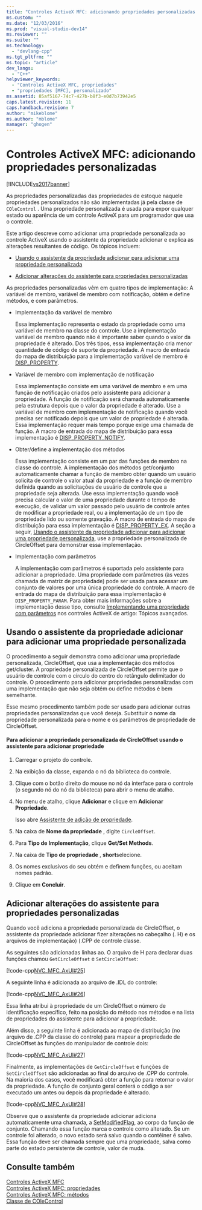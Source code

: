 ```yaml
---
title: "Controles ActiveX MFC: adicionando propriedades personalizadas | Microsoft Docs"
ms.custom: ""
ms.date: "12/03/2016"
ms.prod: "visual-studio-dev14"
ms.reviewer: ""
ms.suite: ""
ms.technology: 
  - "devlang-cpp"
ms.tgt_pltfrm: ""
ms.topic: "article"
dev_langs: 
  - "C++"
helpviewer_keywords: 
  - "Controles ActiveX MFC, propriedades"
  - "propriedades [MFC], personalizado"
ms.assetid: 85af5167-74c7-427b-b8f3-e0d7b73942e5
caps.latest.revision: 11
caps.handback.revision: 7
author: "mikeblome"
ms.author: "mblome"
manager: "ghogen"
---
```

# Controles ActiveX MFC: adicionando propriedades personalizadas
[!INCLUDE[vs2017banner](../assembler/inline/includes/vs2017banner.md)]

As propriedades personalizadas das propriedades de estoque naquele propriedades personalizados não são implementadas já pela classe de `COleControl` .  Uma propriedade personalizada é usada para expor qualquer estado ou aparência de um controle ActiveX para um programador que usa o controle.  
  
 Este artigo descreve como adicionar uma propriedade personalizada ao controle ActiveX usando o assistente da propriedade adicionar e explica as alterações resultantes de código.  Os tópicos incluem:  
  
-   [Usando o assistente da propriedade adicionar para adicionar uma propriedade personalizada](#_core_using_classwizard_to_add_a_custom_property)  
  
-   [Adicionar alterações do assistente para propriedades personalizadas](#_core_classwizard_changes_for_custom_properties)  
  
 As propriedades personalizadas vêm em quatro tipos de implementação: A variável de membro, variável de membro com notificação, obtém e define métodos, e com parâmetros.  
  
-   Implementação da variável de membro  
  
     Essa implementação representa o estado da propriedade como uma variável de membro na classe do controle.  Use a implementação variável de membro quando não é importante saber quando o valor da propriedade é alterado.  Dos três tipos, essa implementação cria menor quantidade de código de suporte da propriedade.  A macro de entrada do mapa de distribuição para a implementação variável de membro é [DISP\_PROPERTY](../Topic/DISP_PROPERTY.md).  
  
-   Variável de membro com implementação de notificação  
  
     Essa implementação consiste em uma variável de membro e em uma função de notificação criados pelo assistente para adicionar a propriedade.  A função de notificação será chamada automaticamente pela estrutura depois que o valor da propriedade é alterado.  Use a variável de membro com implementação de notificação quando você precisa ser notificado depois que um valor de propriedade é alterada.  Essa implementação requer mais tempo porque exige uma chamada de função.  A macro de entrada do mapa de distribuição para essa implementação é [DISP\_PROPERTY\_NOTIFY](../Topic/DISP_PROPERTY_NOTIFY.md).  
  
-   Obter\/define a implementação dos métodos  
  
     Essa implementação consiste em um par das funções de membro na classe do controle.  A implementação dos métodos get\/conjunto automaticamente chamar a função de membro obter quando um usuário solicita de controle o valor atual da propriedade e a função de membro definida quando as solicitações de usuário de controle que a propriedade seja alterada.  Use essa implementação quando você precisa calcular o valor de uma propriedade durante o tempo de execução, de validar um valor passado pelo usuário de controle antes de modificar a propriedade real, ou a implementação de um tipo de propriedade lido ou somente gravação.  A macro de entrada do mapa de distribuição para essa implementação é [DISP\_PROPERTY\_EX](../Topic/DISP_PROPERTY_EX.md).  A seção a seguir, [Usando o assistente da propriedade adicionar para adicionar uma propriedade personalizada](#_core_using_classwizard_to_add_a_custom_property), use a propriedade personalizada de CircleOffset para demonstrar essa implementação.  
  
-   Implementação com parâmetros  
  
     A implementação com parâmetros é suportada pelo assistente para adicionar a propriedade.  Uma propriedade com parâmetros \(às vezes chamada de matriz de propriedade\) pode ser usada para acessar um conjunto de valores por uma única propriedade do controle.  A macro de entrada do mapa de distribuição para essa implementação é `DISP_PROPERTY_PARAM`.  Para obter mais informações sobre a implementação desse tipo, consulte [Implementando uma propriedade com parâmetros](../mfc/mfc-activex-controls-advanced-topics.md) nos controles ActiveX de artigo: Tópicos avançados.  
  
##  <a name="_core_using_classwizard_to_add_a_custom_property"></a> Usando o assistente da propriedade adicionar para adicionar uma propriedade personalizada  
 O procedimento a seguir demonstra como adicionar uma propriedade personalizada, CircleOffset, que usa a implementação dos métodos get\/cluster.  A propriedade personalizada de CircleOffset permite que o usuário de controle com o círculo do centro do retângulo delimitador do controle.  O procedimento para adicionar propriedades personalizadas com uma implementação que não seja obtém ou define métodos é bem semelhante.  
  
 Esse mesmo procedimento também pode ser usado para adicionar outras propriedades personalizadas que você deseja.  Substituir o nome da propriedade personalizada para o nome e os parâmetros de propriedade de CircleOffset.  
  
#### Para adicionar a propriedade personalizada de CircleOffset usando o assistente para adicionar propriedade  
  
1.  Carregar o projeto do controle.  
  
2.  Na exibição da classe, expanda o nó da biblioteca do controle.  
  
3.  Clique com o botão direito do mouse no nó da interface para o controle \(o segundo nó do nó da biblioteca\) para abrir o menu de atalho.  
  
4.  No menu de atalho, clique **Adicionar** e clique em **Adicionar Propriedade**.  
  
     Isso abre [Assistente de adição de propriedade](../ide/names-add-property-wizard.md).  
  
5.  Na caixa de **Nome da propriedade** , digite `CircleOffset`.  
  
6.  Para **Tipo de Implementação**, clique **Get\/Set Methods**.  
  
7.  Na caixa de **Tipo de propriedade** , **short**selecione.  
  
8.  Os nomes exclusivos do seu obtém e definem funções, ou aceitam nomes padrão.  
  
9. Clique em **Concluir**.  
  
##  <a name="_core_classwizard_changes_for_custom_properties"></a> Adicionar alterações do assistente para propriedades personalizadas  
 Quando você adiciona a propriedade personalizada de CircleOffset, o assistente da propriedade adicionar fizer alterações no cabeçalho \(. H\) e os arquivos de implementação\) \(.CPP de controle classe.  
  
 As seguintes são adicionadas linhas ao. O arquivo de H para declarar duas funções chamou `GetCircleOffset` e `SetCircleOffset`:  
  
 [!code-cpp[NVC_MFC_AxUI#25](../mfc/codesnippet/CPP/mfc-activex-controls-adding-custom-properties_1.h)]  
  
 A seguinte linha é adicionada ao arquivo de .IDL do controle:  
  
 [!code-cpp[NVC_MFC_AxUI#26](../mfc/codesnippet/CPP/mfc-activex-controls-adding-custom-properties_2.idl)]  
  
 Essa linha atribui à propriedade de um CircleOffset o número de identificação específico, feito na posição do método nos métodos e na lista de propriedades do assistente para adicionar a propriedade.  
  
 Além disso, a seguinte linha é adicionada ao mapa de distribuição \(no arquivo de .CPP da classe do controle\) para mapear a propriedade de CircleOffset às funções do manipulador de controle dois:  
  
 [!code-cpp[NVC_MFC_AxUI#27](../mfc/codesnippet/CPP/mfc-activex-controls-adding-custom-properties_3.cpp)]  
  
 Finalmente, as implementações de `GetCircleOffset` e funções de `SetCircleOffset` são adicionadas ao final do arquivo de .CPP do controle.  Na maioria dos casos, você modificará obter a função para retornar o valor da propriedade.  A função de conjunto geral conterá o código a ser executado um antes ou depois da propriedade é alterado.  
  
 [!code-cpp[NVC_MFC_AxUI#28](../mfc/codesnippet/CPP/mfc-activex-controls-adding-custom-properties_4.cpp)]  
  
 Observe que o assistente da propriedade adicionar adiciona automaticamente uma chamada, a [SetModifiedFlag](../Topic/COleControl::SetModifiedFlag.md), ao corpo da função de conjunto.  Chamando essa função marca o controle como alterado.  Se um controle foi alterado, o novo estado será salvo quando o contêiner é salvo.  Essa função deve ser chamada sempre que uma propriedade, salva como parte do estado persistente de controle, valor de muda.  
  
## Consulte também  
 [Controles ActiveX MFC](../mfc/mfc-activex-controls.md)   
 [Controles ActiveX MFC: propriedades](../mfc/mfc-activex-controls-properties.md)   
 [Controles ActiveX MFC: métodos](../mfc/mfc-activex-controls-methods.md)   
 [Classe de COleControl](../mfc/reference/colecontrol-class.md)